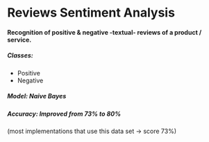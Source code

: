 # Reviews Sentiment Analysis
<h4>Recognition of positive & negative -textual- reviews of a product / service.</h5>
<h5>Classes: </h5>
<ul>
  <li>Positive</li>
  <li>Negative</li>
</ul>
<h5>Model: <b>Naive Bayes</b></h5>
<h5>Accuracy: Improved from 73% to <b>80%</b></h5> (most implementations that use this data set -> score 73%)
